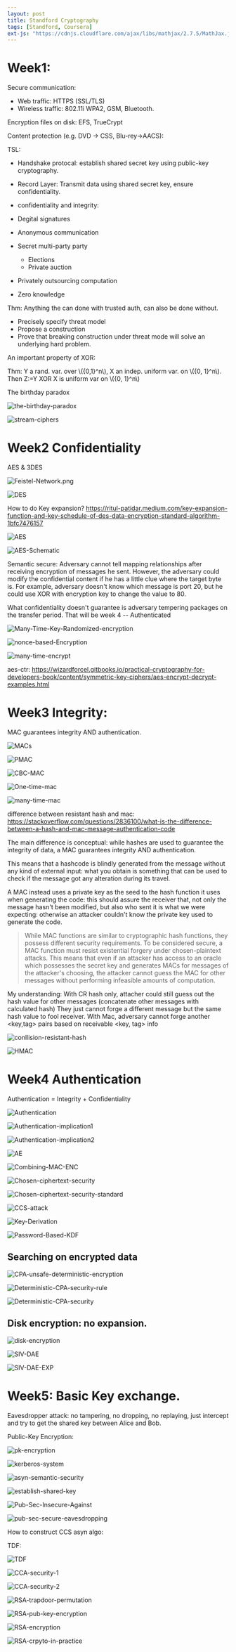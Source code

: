 ```yaml
---
layout: post
title: Standford Cryptography
tags: [Standford, Coursera]
ext-js: "https://cdnjs.cloudflare.com/ajax/libs/mathjax/2.7.5/MathJax.js?config=TeX-MML-AM_CHTML"
---
```


# Week1: 

Secure communication: 

- Web traffic: HTTPS (SSL/TLS)
- Wireless traffic: 802.11i WPA2, GSM, Bluetooth. 

Encryption files on disk: EFS, TrueCrypt

Content protection (e.g. DVD -> CSS, Blu-rey->AACS):


TSL: 
* Handshake protocal: establish shared secret key using public-key cryptography. 
* Record Layer: Transmit data using shared secret key, ensure confidentiality. 


* confidentiality and integrity: 
* Degital signatures
* Anonymous communication
* Secret multi-party party
	* Elections
	* Private auction
* Privately outsourcing computation
* Zero knowledge

Thm: Anything the can done with trusted auth, can also be done without. 


* Precisely specify threat model
* Propose a construction
* Prove that breaking construction under threat mode will solve an underlying hard problem. 


An important property of XOR: 

Thm: Y a rand. var. over \\(\{0,1\}^n\\), X an indep. uniform var. on \\(\{0, 1\}^n\\). Then Z:=Y XOR X is uniform var on \\(\{0, 1\}^n\\)

The birthday paradox

![the-birthday-paradox](../img/The-Birthday-paradox.png)

![stream-ciphers](../img/stream-ciphers.png)

# Week2 Confidentiality

AES & 3DES

![Feistel-Network.png](../img/Feistel-Network.png)

![DES](../img/DES.png)

How to do Key expansion? https://ritul-patidar.medium.com/key-expansion-function-and-key-schedule-of-des-data-encryption-standard-algorithm-1bfc7476157

![AES](../img/AES.png)

![AES-Schematic](../img/AES-Schematic.png)

Semantic secure: Adversary cannot tell mapping relationships after receiving encryption of messages he sent. However, the adversary could modify the confidential content if he has a little clue where the target byte is. For example, adversary doesn't know which message is port 20, but he could use XOR with encryption key to change the value to 80.

What confidentiality doesn't guarantee is adversary tempering packages on the transfer period. That will be week 4 -- Authenticated

![Many-Time-Key-Randomized-encryption](../img/Many-Time-Key-Randomized-encryption.png)

![nonce-based-Encryption](../img/nonce-based-Encryption.png)

![many-time-encrypt](../img/many-time-encrypt.png)

aes-ctr: https://wizardforcel.gitbooks.io/practical-cryptography-for-developers-book/content/symmetric-key-ciphers/aes-encrypt-decrypt-examples.html


# Week3 Integrity: 

MAC guarantees integrity AND authentication.

![MACs](../img/MACs.png)

![PMAC](../img/PMAC.png)

![CBC-MAC](../img/CBC-MAC.png)

![One-time-mac](../img/One-time-mac.png)

![many-time-mac](../img/many-time-mac.png)

difference between resistant hash and mac: https://stackoverflow.com/questions/2836100/what-is-the-difference-between-a-hash-and-mac-message-authentication-code

The main difference is conceptual: while hashes are used to guarantee the integrity of data, a MAC guarantees integrity AND authentication.

This means that a hashcode is blindly generated from the message without any kind of external input: what you obtain is something that can be used to check if the message got any alteration during its travel.

A MAC instead uses a private key as the seed to the hash function it uses when generating the code: this should assure the receiver that, not only the message hasn't been modified, but also who sent it is what we were expecting: otherwise an attacker couldn't know the private key used to generate the code.


> While MAC functions are similar to cryptographic hash functions, they possess different security requirements. To be considered secure, a MAC function must resist existential forgery under chosen-plaintext attacks. This means that even if an attacker has access to an oracle which possesses the secret key and generates MACs for messages of the attacker's choosing, the attacker cannot guess the MAC for other messages without performing infeasible amounts of computation.

My understanding: With CR hash only, attacher could still guess out the hash value for other messages (concatenate other messages with calculated hash) They just cannot forge a different message but the same hash value to fool receiver. With Mac, adversary cannot forge another <key,tag> pairs based on receivable <key, tag> info

![conllision-resistant-hash](../img/conllision-resistant-hash.png)

![HMAC](../img/Hmac.png)

# Week4 Authentication

Authentication = Integrity + Confidentiality

![Authentication](../img/Authentication.png)

![Authentication-implication1](../img/Authentication-implication1.png)

![Authentication-implication2](../img/Authentication-implication2.png)

![AE](../img/AE.png)

![Combining-MAC-ENC](../img/Combining-MAC-ENC.png)

![Chosen-ciphertext-security](../img/Chosen-ciphertext-security.png)

![Chosen-ciphertext-security-standard](../img/Chosen-ciphertext-security-standard.png)

![CCS-attack](../img/CCS-attack.png)

![Key-Derivation](../img/Key-Derivation.png)

![Password-Based-KDF](../img/Password-Based-KDF.png)

## Searching on encrypted data

![CPA-unsafe-deterministic-encryption](../img/CPA-unsafe-deterministic-encryption.png)

![Deterministic-CPA-security-rule](../img/Deterministic-CPA-security-rule.png)

![Deterministic-CPA-security](../img/Deterministic-CPA-security.png)

## Disk encryption: no expansion. 

![disk-encryption](../img/disk-encryption.png)

![SIV-DAE](../img/SIV-DAE.png)

![SIV-DAE-EXP](../img/SIV-DAE-EXP.png)

# Week5: Basic Key exchange. 

Eavesdropper attack: no tampering, no dropping, no replaying, just intercept and try to get the shared key between Alice and Bob. 

Public-Key Encryption: 

![pk-encryption](../img/pk-encryption.png)

![kerberos-system](../img/Kerberos-system.png)

![asyn-semantic-security](../img/asyn-semantic-security.png)

![establish-shared-key](../img/establish-shared-key.png)

![Pub-Sec-Insecure-Against](../img/Pub-Sec-Insecure-Against.png)

![pub-sec-secure-eavesdropping](../img/pub-sec-secure-eavesdropping.png)

How to construct CCS asyn algo:

TDF: 

![TDF](../img/TDF.png)

![CCA-security-1](../img/CCA-security-1.png)

![CCA-security-2](../img/CCA-security-2.png)

![RSA-trapdoor-permutation](../img/RSA-trapdoor-permutation.png)

![RSA-pub-key-encryption](../img/RSA-pub-key-encryption.png)

![RSA-encryption](../img/RSA-encryption.png)

![RSA-crpyto-in-practice](../img/RSA-crpyto-in-practice.png)






